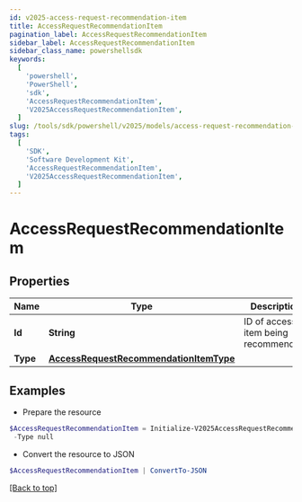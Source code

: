```yaml
---
id: v2025-access-request-recommendation-item
title: AccessRequestRecommendationItem
pagination_label: AccessRequestRecommendationItem
sidebar_label: AccessRequestRecommendationItem
sidebar_class_name: powershellsdk
keywords:
  [
    'powershell',
    'PowerShell',
    'sdk',
    'AccessRequestRecommendationItem',
    'V2025AccessRequestRecommendationItem',
  ]
slug: /tools/sdk/powershell/v2025/models/access-request-recommendation-item
tags:
  [
    'SDK',
    'Software Development Kit',
    'AccessRequestRecommendationItem',
    'V2025AccessRequestRecommendationItem',
  ]
---
```


# AccessRequestRecommendationItem

## Properties

| Name | Type | Description | Notes |
| --- | --- | --- | --- |
| **Id** | **String** | ID of access item being recommended. | [optional] |
| **Type** | [**AccessRequestRecommendationItemType**](access-request-recommendation-item-type) |  | [optional] |

## Examples

- Prepare the resource

```powershell
$AccessRequestRecommendationItem = Initialize-V2025AccessRequestRecommendationItem  -Id 2c9180835d2e5168015d32f890ca1581 `
 -Type null
```

- Convert the resource to JSON

```powershell
$AccessRequestRecommendationItem | ConvertTo-JSON
```

[[Back to top]](#)
